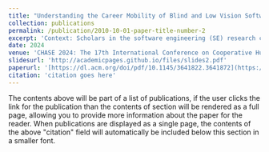 ```yaml
---
title: "Understanding the Career Mobility of Blind and Low Vision Software Professionals"
collection: publications
permalink: /publication/2010-10-01-paper-title-number-2
excerpt: 'Context: Scholars in the software engineering (SE) research community have investigated career advancement in the software industry. Research topics have included how individual and external factors can impact career mobility of software professionals, and how gender affects career advancement. However, the community has yet to look at career mobility from the lens of accessibility. Specifically, there is a pressing need to illuminate the factors that hinder the career mobility of blind and low vision software professionals (BLVSPs). Objective: This study aims to understand aspects of the workplace that impact career mobility for BLVSPs. Methods: We interviewed 26 BLVSPs with different roles, years of experience, and industry sectors. Thematic analysis was used to identify common factors related to career mobility. Results: We found four factors that impacted the career mobility of BLVSPs: (1) technical challenges, (2) colleagues' perceptions of BLVSPs, (3) BLVSPs' own perceptions on managerial progression, and (4) BLVSPs' investment in accessibility at the workplace. Conclusion: We suggest implications for tool designers, organizations, and researchers towards fostering more accessible workplaces to support the career mobility of BLVSPs.'
date: 2024
venue: 'CHASE 2024: The 17th International Conference on Cooperative Human Aspects of Software Engineering'
slidesurl: 'http://academicpages.github.io/files/slides2.pdf'
paperurl: '[https://dl.acm.org/doi/pdf/10.1145/3641822.3641872](https://dl.acm.org/doi/abs/10.1145/3641822.3641872)'
citation: 'citation goes here'
---
```


The contents above will be part of a list of publications, if the user clicks the link for the publication than the contents of section will be rendered as a full page, allowing you to provide more information about the paper for the reader. When publications are displayed as a single page, the contents of the above "citation" field will automatically be included below this section in a smaller font.
